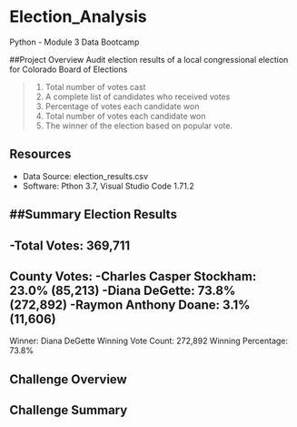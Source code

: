 # Election_Analysis
Python - Module 3 Data Bootcamp

##Project Overview
Audit election results of a local congressional election for Colorado Board of Elections
> 1. Total number of votes cast
> 2. A complete list of candidates who received votes
> 3. Percentage of votes each candidate won
> 4. Total number of votes each candidate won
> 5. The winner of the election based on popular vote. 

## Resources
- Data Source: election_results.csv
- Software: Pthon 3.7, Visual Studio Code 1.71.2

##Summary
Election Results
-------------------------
-Total Votes: 369,711
-------------------------

County Votes:
-Charles Casper Stockham: 23.0% (85,213)
-Diana DeGette: 73.8% (272,892)
-Raymon Anthony Doane: 3.1% (11,606)
-------------------------
Winner: Diana DeGette
Winning Vote Count: 272,892
Winning Percentage: 73.8%

## Challenge Overview

## Challenge Summary
